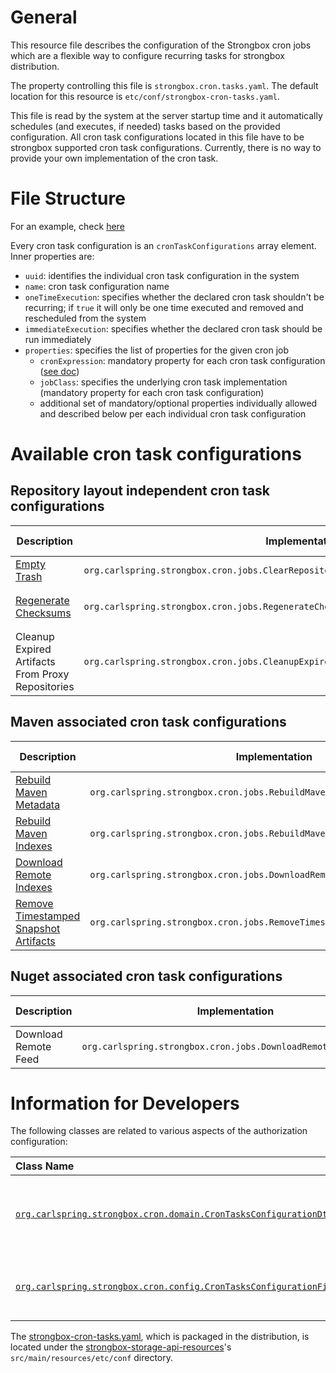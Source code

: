 # General

This resource file describes the configuration of the Strongbox cron jobs which are a flexible way to configure recurring tasks for strongbox distribution.

The property controlling this file is `strongbox.cron.tasks.yaml`. The default location for this resource is `etc/conf/strongbox-cron-tasks.yaml`.

This file is read by the system at the server startup time and it automatically schedules (and executes, if needed) tasks based on the provided configuration. All cron task configurations located in this file have to be strongbox supported cron task configurations. Currently, there is no way to provide your own implementation  of the cron task.

# File Structure

For an example, check [here](https://github.com/strongbox/strongbox/blob/master/strongbox-cron/strongbox-cron-api/src/main/resources/etc/conf/strongbox-cron-tasks.yaml)

Every cron task configuration is an `cronTaskConfigurations` array element. Inner properties are:
* `uuid`: identifies the individual cron task configuration in the system
* `name`: cron task configuration name
* `oneTimeExecution`: specifies whether the declared cron task shouldn't be recurring; if `true` it will only be one time executed and removed and rescheduled from the system
* `immediateExecution`: specifies whether the declared cron task should be run immediately
* `properties`: specifies the list of properties for the given cron job
  * `cronExpression`: mandatory property for each cron task configuration ([see doc](https://docs.oracle.com/cd/E12058_01/doc/doc.1014/e12030/cron_expressions.htm))
  * `jobClass`: specifies the underlying cron task implementation (mandatory property for each cron task configuration)
  * additional set of mandatory/optional properties individually allowed and described below per each individual cron task configuration

# Available cron task configurations

## Repository layout independent cron task configurations

| Description  | Implementation | Mandatory properties | Optional properties |
| ------------- | ------------- | ------------- | ------------- |
| [Empty Trash](https://github.com/strongbox/strongbox/wiki/Cron-Tasks#empty-trash) | `org.carlspring.strongbox.cron.jobs.ClearRepositoryTrashCronJob` ||`storageId`<br>`repositoryId`|
| [Regenerate Checksums](https://github.com/strongbox/strongbox/wiki/Cron-Tasks#regenerate-checksums) | `org.carlspring.strongbox.cron.jobs.RegenerateChecksumCronJob` ||`storageId`<br>`repositoryId`<br>`basePath`<br>`forceRegeneration`|
| Cleanup Expired Artifacts From Proxy Repositories | `org.carlspring.strongbox.cron.jobs.CleanupExpiredArtifactsFromProxyRepositoriesCronJob` |`lastAccessedTimeInDays`|`minSizeInBytes`|

## Maven associated cron task configurations

| Description  | Implementation | Mandatory properties | Optional properties |
| ------------- | ------------- | ------------- | ------------- |
| [Rebuild Maven Metadata](https://github.com/strongbox/strongbox/wiki/Cron-Tasks#rebuild-maven-metadata) | `org.carlspring.strongbox.cron.jobs.RebuildMavenMetadataCronJob` ||`storageId`<br>`repositoryId`<br>`basePath`|
| [Rebuild Maven Indexes](https://github.com/strongbox/strongbox/wiki/Cron-Tasks#rebuild-maven-indexes) | `org.carlspring.strongbox.cron.jobs.RebuildMavenIndexesCronJob` |`storageId`<br>`repositoryId`|`basePath`|
| [Download Remote Indexes](https://github.com/strongbox/strongbox/wiki/Cron-Tasks#download-remote-indexes-maven-repositories-only) | `org.carlspring.strongbox.cron.jobs.DownloadRemoteMavenIndexCronJob` |`storageId`<br>`repositoryId`||
| [Remove Timestamped Snapshot Artifacts](https://github.com/strongbox/strongbox/wiki/Cron-Tasks#remove-timestamped-maven-snapshot-artifacts) | `org.carlspring.strongbox.cron.jobs.RemoveTimestampedMavenSnapshotCronJob` ||`storageId`<br>`repositoryId`<br>`basePath`<br>`numberToKeep`<br>`keepPeriod`|

## Nuget associated cron task configurations

| Description  | Implementation | Mandatory properties | Optional properties |
| ------------- | ------------- | ------------- | ------------- |
| Download Remote Feed| `org.carlspring.strongbox.cron.jobs.DownloadRemoteFeedCronJob` |`storageId`<br>`repositoryId`||

# Information for Developers

The following classes are related to various aspects of the authorization configuration:

| Class Name  | Description | 
|:------------|-------------|
| [`org.carlspring.strongbox.cron.domain.CronTasksConfigurationDto`](https://github.com/strongbox/strongbox/blob/master/strongbox-cron/strongbox-cron-api/src/main/java/org/carlspring/strongbox/cron/domain/CronTasksConfigurationDto.java) | Represents cron configuration in a deserialized form. |
| [`org.carlspring.strongbox.cron.config.CronTasksConfigurationFileManager`](https://github.com/strongbox/strongbox/blob/master/strongbox-cron/strongbox-cron-api/src/main/java/org/carlspring/strongbox/cron/config/CronTasksConfigurationFileManager.java) | Class to serialize / deserialize the cron configuration. | 

The [strongbox-cron-tasks.yaml](https://github.com/strongbox/strongbox/blob/master/strongbox-cron/strongbox-cron-api/src/main/resources/etc/conf/strongbox-cron-tasks.yaml), which is packaged in the distribution, is located under the [strongbox-storage-api-resources](https://github.com/strongbox/strongbox/blob/master/strongbox-resources/strongbox-storage-api-resources/)'s `src/main/resources/etc/conf` directory.

